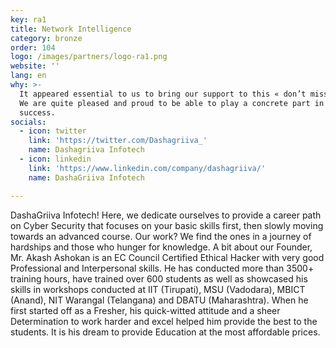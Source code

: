```yaml
---
key: ra1
title: Network Intelligence
category: bronze
order: 104
logo: /images/partners/logo-ra1.png
website: ''
lang: en
why: >-
  It appeared essential to us to bring our support to this « don’t miss » event.
  We are quite pleased and proud to be able to play a concrete part in its
  success.  
socials:
  - icon: twitter
    link: 'https://twitter.com/Dashagriiva_'
    name: Dashagriiva Infotech
  - icon: linkedin
    link: 'https://www.linkedin.com/company/dashagriiva/'
    name: DashaGriiva Infotech

---
```

DashaGriiva Infotech! Here, we dedicate ourselves to provide a career path on Cyber Security that focuses on your basic skills first, then slowly moving towards an advanced course. Our work? We find the ones in a journey of hardships and those who hunger for knowledge. A bit about our Founder, Mr. Akash Ashokan is an EC Council Certified Ethical Hacker with very good Professional and Interpersonal skills. He has conducted more than 3500+ training hours, have trained over 600 students as well as showcased his skills in workshops conducted at IIT (Tirupati), MSU (Vadodara), MBICT (Anand), NIT Warangal (Telangana) and DBATU (Maharashtra). When he first started off as a Fresher, his quick-witted attitude and a sheer Determination to work harder and excel helped him provide the best to the students. It is his dream to provide Education at the most affordable prices.
